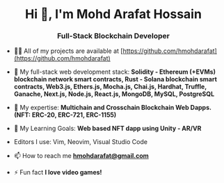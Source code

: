 <h1 align="center">Hi 👋, I'm Mohd Arafat Hossain</h1>
<h3 align="center">Full-Stack Blockchain Developer</h3>

- 👨‍💻 All of my projects are available at [https://github.com/hmohdarafat](https://github.com/hmohdarafat)

- 💬 My full-stack web development stack: **Solidity - Ethereum (+EVMs) blockchain network smart contracts, Rust - Solana blockchain smart contracts, Web3.js, Ethers.js, Mocha.js, Chai.js, Hardhat, Truffle, Ganache, Next.js, Node.js, React.js, MongoDB, MySQL, PostgreSQL**
- 💬 My expertise: **Multichain and Crosschain Blockchain Web Dapps. (NFT: ERC-20, ERC-721, ERC-1155)**
- 💬 My Learning Goals: **Web based NFT dapp using Unity - AR/VR**

- Editors I use: Vim, Neovim, Visual Studio Code

- 📫 How to reach me **hmohdarafat@gmail.com**

- ⚡ Fun fact **I love video games!**
